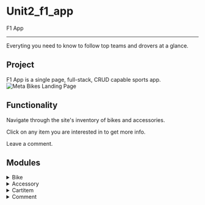 # Unit2_f1_app
 F1 App

---

Everyting you need to know to follow top teams and drovers at a glance. 



## Project 
F1 App is a single page, full-stack, CRUD capable sports app.  
![Meta Bikes Landing Page](./client/imgs/landing.png)

## Functionality 

Navigate through the site's inventory of bikes and accessories.  

Click on any item you are interested in to get more info. 

Leave a comment. 


## Modules 

<details>
    <summary>Bike</summary>

     
    The Bike model stores all fields of data that might be relavent to a potential shopper. It is the parent to our cartitem object and contains the fields: 
    - type: String
    - brand: String
    - model: String
    - price: Number
    - color: String
    - weight: Number
    - description: String
    - img: String
    - category: String 

</details>

<details>
    <summary>Accessory</summary>

    
     Accessories like bikes, stores all the data a shopper will need to know and is also a parent to cartitem. Accessories fields are:
    - type: String 
    - brand: String
    - item: String
    - price: Number
    - img: String
    - description: String 
    - category: String 
     

</details>

<details>
    <summary>Cartitem</summary>


     The cartitem model is the child of both bike and accessory in a many to one relationship. Takes the ID of any bike or accessory and displays them in the cart. Fields are: 
   - bicycleID : bike id 
   - accessoryID: accessory id 
   - quantity : Number 


</details>

<details>
    <summary>Comment</summary>


    Finally the comment mode allows shoppers to leave comments about the page. It takes thestrings generated on the front end to display messages on the admin page. Fields displayed. 
  - name: String 
  - email : String
  - description : String 
     
</details>





